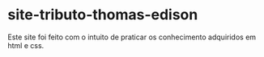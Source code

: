 # site-tributo-thomas-edison
Este site foi feito com o intuito de praticar os conhecimento adquiridos em html e css.
